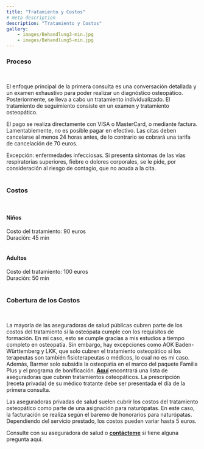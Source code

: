 ```yaml
---
title: "Tratamiento y Costos"
# meta description
description: "Tratamiento y Costos"
gallery: 
    - images/Behandlung3-min.jpg
    - images/Behandlung5-min.jpg
---  
```


### Proceso
<br>

El enfoque principal de la primera consulta es una conversación detallada y un examen exhaustivo para poder realizar un diagnóstico osteopático. Posteriormente, se lleva a cabo un tratamiento individualizado.
El tratamiento de seguimiento consiste en un examen y tratamiento osteopático.

El pago se realiza directamente con VISA o MasterCard, o mediante factura. Lamentablemente, no es posible pagar en efectivo.
Las citas deben cancelarse al menos 24 horas antes, de lo contrario se cobrará una tarifa de cancelación de 70 euros.

Excepción: enfermedades infecciosas. Si presenta síntomas de las vías respiratorias superiores, fiebre o dolores corporales, se le pide, por consideración al riesgo de contagio, que no acuda a la cita. 
<br>
<br>

### Costos
<br>

#### Niños <br>
Costo del tratamiento: 90 euros<br>
Duración: 45 min<br>
<br>

#### Adultos <br>
Costo del tratamiento: 100 euros<br>
Duración: 50 min<br>
<br>

### Cobertura de los Costos
<br>

La mayoría de las aseguradoras de salud públicas cubren parte de los costos del tratamiento si la osteópata cumple con los requisitos de formación. En mi caso, esto se cumple gracias a mis estudios a tiempo completo en osteopatía. Sin embargo, hay excepciones como AOK Baden-Württemberg y LKK, que solo cubren el tratamiento osteopático si los terapeutas son también fisioterapeutas o médicos, lo cual no es mi caso. Además, Barmer solo subsidia la osteopatía en el marco del paquete Familia Plus y el programa de bonificación. **[Aquí](https://www.krankenkassen.de/gesetzliche-krankenkassen/leistungen-gesetzliche-krankenkassen/alternative-heilmethoden/osteopathie)** encontrará una lista de aseguradoras que cubren tratamientos osteopáticos. La prescripción (receta privada) de su médico tratante debe ser presentada el día de la primera consulta.

Las aseguradoras privadas de salud suelen cubrir los costos del tratamiento osteopático como parte de una asignación para naturópatas. En este caso, la facturación se realiza según el baremo de honorarios para naturópatas. Dependiendo del servicio prestado, los costos pueden variar hasta 5 euros.

Consulte con su aseguradora de salud o **[contácteme](https://www.osteopathiekammhoff.de/kontakt/ "Kontakt")** si tiene alguna pregunta aquí.